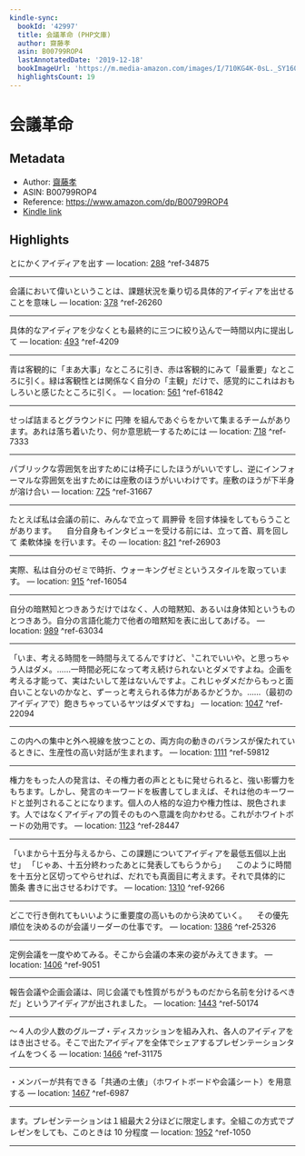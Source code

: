 ```yaml
---
kindle-sync:
  bookId: '42997'
  title: 会議革命 (PHP文庫)
  author: 齋藤孝
  asin: B00799ROP4
  lastAnnotatedDate: '2019-12-18'
  bookImageUrl: 'https://m.media-amazon.com/images/I/710KG4K-0sL._SY160.jpg'
  highlightsCount: 19
---
```

# 会議革命
## Metadata
* Author: [齋藤孝](https://www.amazon.comundefined)
* ASIN: B00799ROP4
* Reference: https://www.amazon.com/dp/B00799ROP4
* [Kindle link](kindle://book?action=open&asin=B00799ROP4)

## Highlights
とにかくアイディアを出す — location: [288](kindle://book?action=open&asin=B00799ROP4&location=288) ^ref-34875

---
会議において偉いということは、課題状況を乗り切る具体的アイディアを出せることを意味し — location: [378](kindle://book?action=open&asin=B00799ROP4&location=378) ^ref-26260

---
具体的なアイディアを少なくとも最終的に三つに絞り込んで一時間以内に提出して — location: [493](kindle://book?action=open&asin=B00799ROP4&location=493) ^ref-4209

---
青は客観的に「まあ大事」なところに引き、赤は客観的にみて「最重要」なところに引く。緑は客観性とは関係なく自分の「主観」だけで、感覚的にこれはおもしろいと感じたところに引く。 — location: [561](kindle://book?action=open&asin=B00799ROP4&location=561) ^ref-61842

---
せっぱ詰まるとグラウンドに 円陣 を組んであぐらをかいて集まるチームがあります。あれは落ち着いたり、何か意思統一するためには — location: [718](kindle://book?action=open&asin=B00799ROP4&location=718) ^ref-7333

---
パブリックな雰囲気を出すためには椅子にしたほうがいいですし、逆にインフォーマルな雰囲気を出すためには座敷のほうがいいわけです。座敷のほうが下半身が溶け合い — location: [725](kindle://book?action=open&asin=B00799ROP4&location=725) ^ref-31667

---
たとえば私は会議の前に、みんなで立って 肩胛骨 を回す体操をしてもらうことがあります。 　自分自身もインタビューを受ける前には、立って首、肩を回して 柔軟体操 を行います。その — location: [821](kindle://book?action=open&asin=B00799ROP4&location=821) ^ref-26903

---
実際、私は自分のゼミで時折、ウォーキングゼミというスタイルを取っています。 — location: [915](kindle://book?action=open&asin=B00799ROP4&location=915) ^ref-16054

---
自分の暗黙知とつきあうだけではなく、人の暗黙知、あるいは身体知というものとつきあう。自分の言語化能力で他者の暗黙知を表に出してあげる。 — location: [989](kindle://book?action=open&asin=B00799ROP4&location=989) ^ref-63034

---
「いま、考える時間を一時間与えてるんですけど、〝これでいいや〟と思っちゃう人はダメ。……一時間必死になって考え続けられないとダメですよね。企画を考える才能って、実はたいして差はないんですよ。これじゃダメだからもっと面白いことないのかなと、ずーっと考えられる体力があるかどうか。……（最初のアイディアで）飽きちゃっているヤツはダメですね」 — location: [1047](kindle://book?action=open&asin=B00799ROP4&location=1047) ^ref-22094

---
この内への集中と外へ視線を放つことの、両方向の動きのバランスが保たれているときに、生産性の高い対話が生まれます。 — location: [1111](kindle://book?action=open&asin=B00799ROP4&location=1111) ^ref-59812

---
権力をもった人の発言は、その権力者の声とともに発せられると、強い影響力をもちます。しかし、発言のキーワードを板書してしまえば、それは他のキーワードと並列されることになります。個人の人格的な迫力や権力性は、脱色されます。人ではなくアイディアの質そのものへ意識を向かわせる。これがホワイトボードの効用です。 — location: [1123](kindle://book?action=open&asin=B00799ROP4&location=1123) ^ref-28447

---
「いまから十五分与えるから、この課題についてアイディアを最低五個以上出せ」 「じゃあ、十五分終わったあとに発表してもらうから」 　このように時間を十五分と区切ってやらせれば、だれでも真面目に考えます。それで具体的に 箇条 書きに出させるわけです。 — location: [1310](kindle://book?action=open&asin=B00799ROP4&location=1310) ^ref-9266

---
どこで行き倒れてもいいように重要度の高いものから決めていく。 　その優先順位を決めるのが会議リーダーの仕事です。 — location: [1386](kindle://book?action=open&asin=B00799ROP4&location=1386) ^ref-25326

---
定例会議を一度やめてみる。そこから会議の本来の姿がみえてきます。 — location: [1406](kindle://book?action=open&asin=B00799ROP4&location=1406) ^ref-9051

---
報告会議や企画会議は、同じ会議でも性質がちがうものだから名前を分けるべきだ」というアイディアが出されました。 — location: [1443](kindle://book?action=open&asin=B00799ROP4&location=1443) ^ref-50174

---
～４人の少人数のグループ・ディスカッションを組み入れ、各人のアイディアをはき出させる。そこで出たアイディアを全体でシェアするプレゼンテーションタイムをつくる — location: [1466](kindle://book?action=open&asin=B00799ROP4&location=1466) ^ref-31175

---
・メンバーが共有できる「共通の土俵」（ホワイトボードや会議シート）を用意する — location: [1467](kindle://book?action=open&asin=B00799ROP4&location=1467) ^ref-6987

---
ます。プレゼンテーションは１組最大２分ほどに限定します。全組この方式でプレゼンをしても、このときは 10 分程度 — location: [1952](kindle://book?action=open&asin=B00799ROP4&location=1952) ^ref-1050

---
